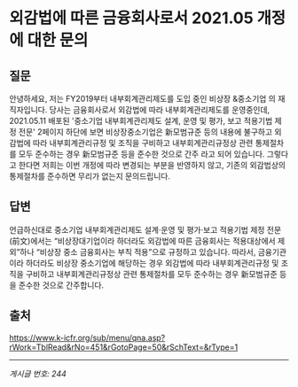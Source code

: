 # 외감법에 따른 금융회사로서 2021.05 개정에 대한 문의

## 질문
안녕하세요, 저는 FY2019부터 내부회계관리제도를 도입 중인 비상장 &중소기업 의 재직자입니다.
당사는 금융회사로서 외감법에 따라 내부회계관리제도를 운영중인데,
2021.05.11 배포된 '중소기업 내부회계관리제도 설계, 운영 및 평가, 보고 적용기법 제정 전문' 2페이지 하단에 보면
비상장중소기업은 新모범규준 등의 내용에 불구하고 외감법에 따라 내부회계관리규정 및 조직을 구비하고 내부회계관리규정상 관련 통제절차를 모두 준수하는 경우 新모범규준 등을 준수한 것으로 간주
라고 되어 있습니다.
그렇다고 한다면 저희는 이번 개정에 따라 변경되는 부분을 반영하지 않고,
기존의 외감법상의 통제절차를 준수하면 무리가 없는지 문의드립니다.

## 답변
언급하신대로 중소기업 내부회계관리제도 설계·운영 및 평가·보고 적용기법 제정 전문(前文)에서는 “비상장대기업이라 하더라도 외감법에 따른 금융회사는 적용대상에서 제외”하나 “비상장 중소 금융회사는 부칙 적용”으로 규정하고 있습니다. 따라서, 금융기관이라 하더라도 비상장 중소기업에 해당하는 경우 외감법에 따라 내부회계관리규정 및 조직을 구비하고 내부회계관리규정상 관련 통제절차를 모두 준수하는 경우 新모범규준 등을 준수한 것으로 간주합니다.

## 출처
https://www.k-icfr.org/sub/menu/qna.asp?rWork=TblRead&rNo=451&rGotoPage=50&rSchText=&rType=1

---
*게시글 번호: 244*
